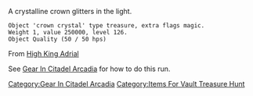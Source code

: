 A crystalline crown glitters in the light.

`Object 'crown crystal' type treasure, extra flags magic.`  
`Weight 1, value 250000, level 126.`  
`Object Quality (50 / 50 hps)`

From [High King Adrial](High_King_Adrial "wikilink")

See [Gear In Citadel
Arcadia](:Category:Gear_In_Citadel_Arcadia "wikilink") for how to do
this run.

[Category:Gear In Citadel
Arcadia](Category:Gear_In_Citadel_Arcadia "wikilink") [Category:Items
For Vault Treasure
Hunt](Category:Items_For_Vault_Treasure_Hunt "wikilink")

